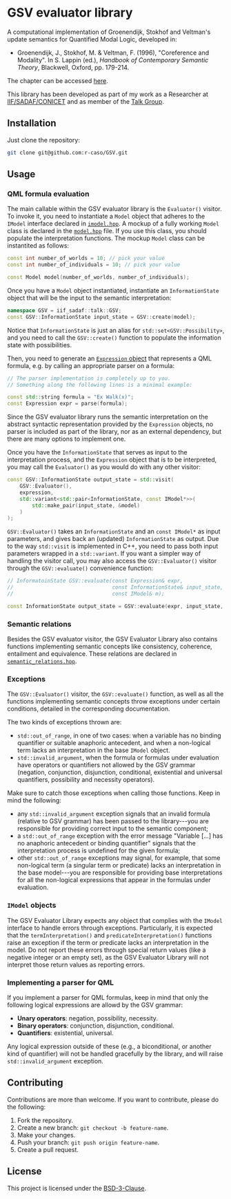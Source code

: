 # GSV evaluator library

A computational implementation of Groenendijk, Stokhof and Veltman's update semantics for Quantified Modal Logic, developed in:

- Groenendijk, J., Stokhof, M. & Veltman, F. (1996), "Coreference and Modality". In S. Lappin (ed.), *Handbook of
Contemporary Semantic Theory*, Blackwell, Oxford, pp. 179-214.

The chapter can be accessed [here](https://stokhof.org/wp-content/uploads/2017/06/groenendijk-stokhof-veltman_cmcmsd.pdf).

This library has been developed as part of my work as a Researcher at [IIF/SADAF/CONICET](https://iif.conicet.gov.ar/?lan=en) and as member of the [Talk Group](https://talk-group.org/).

## Installation

Just clone the repository:
```bash
git clone git@github.com:r-caso/GSV.git
```

## Usage

### QML formula evaluation

The main callable within the GSV evaluator library is the `Evaluator()` visitor. To invoke it, you need to instantiate a `Model` object that adheres to the `IModel` interface declared in [``imodel.hpp``](GSV/include/interfaces/imodel.hpp). A mockup of a fully working `Model` class is declared in the [`model.hpp`](third_party/semantics/model.hpp) file. If you use this class, you should populate the interpretation functions. The mockup `Model` class can be instantited as follows:

```c++
const int number_of_worlds = 10; // pick your value
const int number_of_individuals = 10; // pick your value

const Model model(number_of_worlds, number_of_individuals);
```

Once you have a `Model` object instantiated, instantiate an `InformationState` object that will be the input to the semantic interpretation:

```c++
namespace GSV = iif_sadaf::talk::GSV;
const GSV::InformationState input_state = GSV::create(model);
```
Notice that `InformationState` is just an alias for `std::set<GSV::Possibility>`, and you need to call the `GSV::create()` function to populate the information state with possibilities.

Then, you need to generate an [`Expression` object](third_party/syntax/expression.hpp) that represents a QML formula, e.g. by calling an appropriate parser on a formula:

```c++
// The parser implementation is completely up to you.
// Something along the following lines is a minimal example:

const std::string formula = "Ex Walk(x)";
const Expression expr = parse(formula);
```

Since the GSV evaluator library runs the semantic interpretation on the abstract syntactic representation provided by the `Expression` objects, no parser is included as part of the library, nor as an external dependency, but there are many options to implement one.

Once you have the `InformationState` that serves as input to the interpretation process, and the `Expression` object that is to be interpreted, you may call the `Evaluator()` as you would do with any other visitor:

```c++
const GSV::InformationState output_state = std::visit(
    GSV::Evaluator(),
    expression,
    std::variant<std::pair<InformationState, const IModel*>>(
        std::make_pair(input_state, &model)
    )
);
```

`GSV::Evaluator()` takes an `InformationState` and an `const IModel*` as input parameters, and gives back an (updated) `InformationState` as output. Due to the way `std::visit` is implemented in C++, you need to pass both input parameters wrapped in a `std::variant`. If you want a simpler way of handling the visitor call, you may also access the `GSV::Evaluator()` visitor through the `GSV::evaluate()` convenience function:

```c++
// InformatoinState GSV::evaluate(const Expression& expr,
//                                const InformationState& input_state,
//                                const IModel& m);

const InformationState output_state = GSV::evaluate(expr, input_state, model);
```

### Semantic relations

Besides the GSV evaluator visitor, the GSV Evaluator Library also contains functions implementing semantic concepts like consistency, coherence, entailment and equivalence. These relations are declared in [`semantic_relations.hpp`](GSV/include/semantic_relations.hpp).

### Exceptions

The `GSV::Evaluator()` visitor, the `GSV::evaluate()` function, as well as all the functions implementing semantic concepts throw exceptions under certain conditions, detailed in the corresponding documentation.

The two kinds of exceptions thrown are:

- `std::out_of_range`, in one of two cases: when a variable has no binding quantifier or suitable anaphoric antecedent, and when a non-logical term lacks an interpretation in the base `IModel` object.
- `std::invalid_argument`, when the formula or formulas under evaluation have operators or quantifiers not allowed by the GSV grammar (negation, conjunction, disjunction, conditional, existential and universal quantifiers, possibility and necessity operators).

Make sure to catch those exceptions when calling those functions. Keep in mind the following:

- any `std::invalid_argument` exception signals that an invalid formula (relative to GSV grammar) has been passed to the library---you are responsible for providing correct input to the semantic component;
- a `std::out_of_range` exception with the error message "Variable [...] has no anaphoric antecedent or binding quantifier" signals that the interpretation process is undefined for the given formula;
- other `std::out_of_range` exceptions may signal, for example, that some non-logical term (a singular term or predicate) lacks an interpretation in the base model---you are responsible for providing base interpretations for all the non-logical expressions that appear in the formulas under evaluation.

### `IModel` objects

The GSV Evaluator Library expects any object that complies with the `IModel` interface to handle errors through exceptions. Particularly, it is expected that the `termInterpretation()` and `predicateInterpretation()` functions raise an exception if the term or predicate lacks an interpretation in the model. Do not report these errors through special return values (like a negative integer or an empty set), as the GSV Evaluator Library will not interpret those return values as reporting errors.

### Implementing a parser for QML

If you implement a parser for QML formulas, keep in mind that only the following logical expressions are allowd by the GSV grammar:

- **Unary operators**: negation, possibility, necessity.
- **Binary operators**: conjunction, disjunction, conditional.
- **Quantifiers**: existential, universal.

Any logical expression outside of these (e.g., a biconditional, or another kind of quantifier) will not be handled gracefully by the library, and will raise `std::invalid_argument` exception.

## Contributing

Contributions are more than welcome. If you want to contribute, please do the following:

1. Fork the repository.
2. Create a new branch: `git checkout -b feature-name`.
3. Make your changes.
4. Push your branch: `git push origin feature-name`.
5. Create a pull request.

## License
This project is licensed under the [BSD-3-Clause](LICENSE).